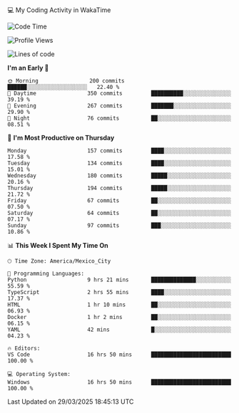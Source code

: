 💻 My Coding Activity in WakaTime
<!--START_SECTION:waka-->
![Code Time](http://img.shields.io/badge/Code%20Time-321%20hrs%2043%20mins-blue)

![Profile Views](http://img.shields.io/badge/Profile%20Views-0-blue)

![Lines of code](https://img.shields.io/badge/From%20Hello%20World%20I%27ve%20Written-1.9%20million%20lines%20of%20code-blue)

**I'm an Early 🐤** 

```text
🌞 Morning                200 commits         ██████░░░░░░░░░░░░░░░░░░░   22.40 % 
🌆 Daytime                350 commits         ██████████░░░░░░░░░░░░░░░   39.19 % 
🌃 Evening                267 commits         ███████░░░░░░░░░░░░░░░░░░   29.90 % 
🌙 Night                  76 commits          ██░░░░░░░░░░░░░░░░░░░░░░░   08.51 % 
```
📅 **I'm Most Productive on Thursday** 

```text
Monday                   157 commits         ████░░░░░░░░░░░░░░░░░░░░░   17.58 % 
Tuesday                  134 commits         ████░░░░░░░░░░░░░░░░░░░░░   15.01 % 
Wednesday                180 commits         █████░░░░░░░░░░░░░░░░░░░░   20.16 % 
Thursday                 194 commits         █████░░░░░░░░░░░░░░░░░░░░   21.72 % 
Friday                   67 commits          ██░░░░░░░░░░░░░░░░░░░░░░░   07.50 % 
Saturday                 64 commits          ██░░░░░░░░░░░░░░░░░░░░░░░   07.17 % 
Sunday                   97 commits          ███░░░░░░░░░░░░░░░░░░░░░░   10.86 % 
```


📊 **This Week I Spent My Time On** 

```text
🕑︎ Time Zone: America/Mexico_City

💬 Programming Languages: 
Python                   9 hrs 21 mins       ██████████████░░░░░░░░░░░   55.59 % 
TypeScript               2 hrs 55 mins       ████░░░░░░░░░░░░░░░░░░░░░   17.37 % 
HTML                     1 hr 10 mins        ██░░░░░░░░░░░░░░░░░░░░░░░   06.93 % 
Docker                   1 hr 2 mins         ██░░░░░░░░░░░░░░░░░░░░░░░   06.15 % 
YAML                     42 mins             █░░░░░░░░░░░░░░░░░░░░░░░░   04.23 % 

🔥 Editors: 
VS Code                  16 hrs 50 mins      █████████████████████████   100.00 % 

💻 Operating System: 
Windows                  16 hrs 50 mins      █████████████████████████   100.00 % 
```


 Last Updated on 29/03/2025 18:45:13 UTC
<!--END_SECTION:waka-->
